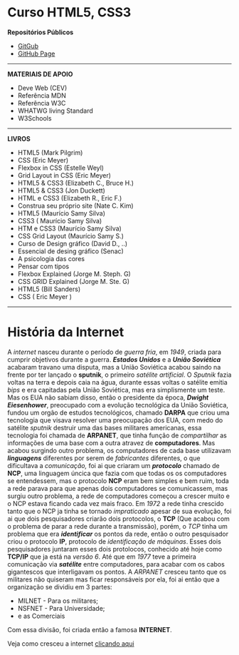 # Curso HTML5, CSS3

**Repositórios Públicos**

* [GitGub](https://github.com/gustavoguanabara/html-css/tree/master/aulas-pdf)
* [GitHub Page](https://gustavoguanabara.github.io)

_____________________________________________________________________________________________________________

**MATERIAIS DE APOIO**

* Deve Web (CEV)
* Referência MDN
* Referência W3C
* WHATWG living Standard
* W3Schools 

_____________________________________________________________________________________________________________

**LIVROS**

* HTML5 (Mark Pilgrim)
* CSS (Eric Meyer)
* Flexbox in CSS (Estelle Weyl)
* Grid Layout in CSS (Eric Meyer)
* HTML5 & CSS3 (Elizabeth C., Bruce H.)
* HTML5 & CSS3 (Jon Duckett)
* HTML e CSS3 (Elizabeth R., Eric F.)
* Construa seu próprio site (Nate C. Kim)
* HTML5 (Maurício Samy Silva)
* CSS3 ( Maurício Samy Silva)
* HTM e CSS3 (Maurício Samy Silva)
* CSS Grid Layout (Maurício Samy S.)
* Curso de Design gráfico (David D., ..)
* Essencial de desing gráfico (Senac)
* A psicologia das cores
* Pensar com tipos
* Flexbox Explained (Jorge M. Steph. G)
* CSS GRID Explained (Jorge M. Ste. G)
* HTML5 (Bill Sanders)
* CSS ( Eric Meyer )

_______________________________________________________________________________________________________________

# História da Internet

A *internet* nasceu durante o período de *guerra fria*, em _1949_, criada para cumprir objetivos durante a guerra.
***Estados Unidos*** e a ***União Soviética*** acabaram travano uma disputa, mas a União Soviética acabou saindo na frente por ter lançado o **sputnik**, o primeiro *satélite artificial*. O *Sputnik* fazia voltas na terra e depois caia na água, durante essas voltas o satélite emitia _bips_ e era capitadas pela União Soviética, mas era simplismente um teste. Mas os EUA não sabiam disso, então o presidente da época, ***Dwight Eiesenhower***, preocupado com a evolução tecnológica da União Soviética, fundou um orgão de estudos tecnológicos, chamado **DARPA** que criou uma tecnologia que visava resolver uma preocupação dos EUA, com medo do satélite *sputnik* destruir uma das bases militares americanas, essa tecnologia foi chamada de **ARPANET**, que tinha função de _compartilhar_ as informações de uma base com a outra atravez de **computadores**. Mas acabou surgindo outro problema, os computadores de cada base utilizavam ***linguagens*** diferentes por serem de _fabricantes_ diferentes, o que dificultava a _comunicação,_ foi ai que criaram um ***protocolo*** chamado de **NCP**, uma linguagem úncica que fazia com que todas os os computadores se entendessem, mas o protocolo **NCP** eram bem simples e bem ruim, toda a rede parava para que apenas dois computadores se comunicassem, mas surgiu outro problema, a rede de computadores começou a crescer muito e o NCP estava ficando cada vez mais fraco. Em *1972* a rede tinha crescido tanto que o NCP ja tinha se tornado *impraticado* apesar de sua evolução, foi ai que dois pesquisadores criarão dois protocolos, o **TCP** (Que acabou com o problema de parar a rede durante a transmissão), porém, o *TCP* tinha um problema que era ***identificar*** os pontos da rede, então o outro pesquisador criou o protocolo **IP**, protocolo de *identificação de máquinas*. Esses dois pesquisadores juntaram esses dois protolocos, conhecido até hoje como **TCP/IP** que ja está na _versão 6_. Até que em *1977* teve a primeira comunicação via ***satélite*** entre computadores, para acabar com os cabos gigantescos que interligavam os pontos. A *ARPANET* cresceu tanto que os militares não quiseram mas ficar responsáveis por ela, foi ai então que a organização se dividiu em 3 partes:

* MILNET - Para os militares;
* NSFNET - Para Universidade;
* e as Comerciais 

Com essa divisão, foi criada então a famosa **INTERNET**.

Veja como cresceu a internet [clicando aqui](https://www.subimarinecablemap.com/)